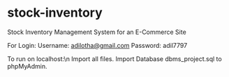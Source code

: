 # stock-inventory
Stock Inventory Management System for an E-Commerce Site

For Login:
Username: adilotha@gmail.com
Password: adil7797

To run on localhost:\n
Import all files.
Import Database dbms_project.sql to phpMyAdmin.
